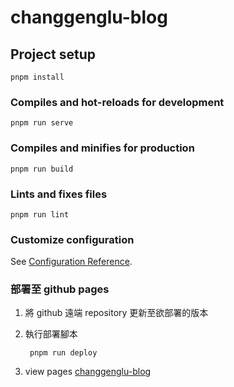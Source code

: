 # changgenglu-blog

## Project setup

```
pnpm install
```

### Compiles and hot-reloads for development

```
pnpm run serve
```

### Compiles and minifies for production

```
pnpm run build
```

### Lints and fixes files

```
pnpm run lint
```

### Customize configuration

See [Configuration Reference](https://cli.vuejs.org/config/).

### 部署至 github pages

1. 將 github 遠端 repository 更新至欲部署的版本
2. 執行部署腳本

   ```shell
    pnpm run deploy
   ```

3. view pages [changgenglu-blog](https://changgenglu.github.io/changgenglu-blog/)
